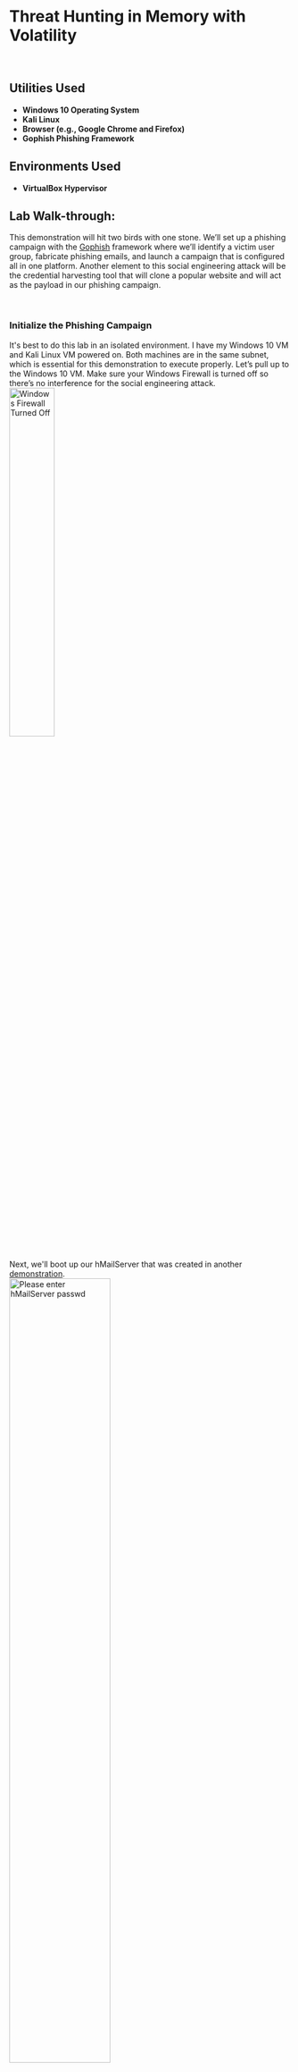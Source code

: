 # Threat Hunting in Memory with Volatility

<br />
<h2>Utilities Used</h2>

- <b>Windows 10 Operating System</b>
- <b>Kali Linux</b>
- <b>Browser (e.g., Google Chrome and Firefox)</b>
- <b>Gophish Phishing Framework</b>

<h2>Environments Used</h2>

- <b>VirtualBox Hypervisor </b>

<h2>Lab Walk-through:</h2>
<p>This demonstration will hit two birds with one stone. We’ll set up a phishing campaign with the <a href="https://docs.getgophish.com/user-guide/what-is-gophish" target="_blank">Gophish</a> framework where we’ll identify a victim user group, fabricate phishing emails, and launch a campaign that is configured all in one platform. Another element to this social engineering attack will be the credential harvesting tool that will clone a popular website and will act as the payload in our phishing campaign. </p>
<br />
<h3>Initialize the Phishing Campaign</h3>
It's best to do this lab in an isolated environment. I have my Windows 10 VM and Kali Linux VM powered on. Both machines are in the same subnet, which is essential for this demonstration to execute properly. Let’s pull up to the Windows 10 VM. Make sure your Windows Firewall is turned off so there’s no interference for the social engineering attack.
<br/>
<img src="https://i.imgur.com/fQV0cA1.png" height="40%" width="40%" alt="Windows Firewall Turned Off"/>
<br />
Next, we'll boot up our hMailServer that was created in another <a href="https://github.com/JE99s/Create_Your_Local_EmailServer" target="_blank">demonstration</a>.
<br/>
<img src="https://i.imgur.com/lE1mdzi.png" height="60%" width="60%" alt="Please enter hMailServer passwd"/>
<br />
Next, we’ll start up our Gophish Server.
<br/>
<img src="https://i.imgur.com/s44TwHe.png" height="40%" width="40%" alt="Mouse on gophish.exe"/>
<br />
The configured Gophish executable is locally assigned. The admin dashboard is where we will be doing our work. So, on any browser. We’ll type the following URL to navigate to the Gophish admin login page.
<br/>
<img src="https://i.imgur.com/OlpWN4G.png" height="60%" width="60%" alt="URL to Gophish admin server"/>
<br />
At the login page, we’ll submit our credentials to log in to the admin dashboard.
<br/>
<img src="https://i.imgur.com/ohFw8Hr.png" height="35%" width="35%" alt="Gophish Admin sign-in page"/>
<br />

<h3>Users & Groups</h3>
On the left-side panel of the admin dashboard, we'll click the <b>Users & Groups</b> tab to establish our victim(s) for the phishing campaign. This is where we'll assign our targets for the phishing campaign to a group that could contain more than one email address, so a phishing campaign can be sent in mass. So, we'll click <b>New Group</b> to fill in the following fields:
<br/>
<img src="https://i.imgur.com/d2uXBjp.png" height="80%" width="80%" alt="New Group Fields"/>
<br />
We'll choose anything for the group name, and here we'll add some recipients. These valid email addresses created locally with help from our <a href="https://github.com/JE99s/Create_Your_Local_EmailServer" target="_blank">hMailServer</a>. Once all recipients are added, click <b>Save Changes</b>.

<br/>
<img src="https://i.imgur.com/6iAX7e2.png" height="75%" width="75%" alt="Save Changes to Group"/>
<br />

<h3>Sending Profiles</h3>
To send emails, Gophish requires us to configure some SMTP relay details called "Sending Profiles". On the left-hand sidebar of the dashboard, click <b>Sending Profiles</b>. During this configuration, it's important that the "SMTP From" address is a valid email address. We'll fill in the following fields as such and save our profile.
<br/>
<img src="https://i.imgur.com/zwMyhNU.png" height="45%" width="45%" alt="Sending Profile"/>
<br />
Ok, so we now have our Gophish server up and running. We’ve made a group of target recipients and we’ve established a Sending Profile that will launch the phishing campaign. Before we proceed, let’s go to our Kali Linux VM to setup the Credential Harvester tool. 
<br/>

<h3>Utilize the SET Toolkit to Create Malicious Link</h3>
Starting on our Kali Linux VM, let’s ensure connectivity with the Windows 10 VM. 
<br/>
<img src="https://i.imgur.com/5tGoJx5.png" height="75%" width="75%" alt="Kali ping to Windows 10"/>
<br />
<img src="https://i.imgur.com/Yh8LgQW.png" height="75%" width="75%" alt="Windows 10 ping to Kali"/>
<br />
It looks like there is connectivity between the two machines. Now, the credential harvester one of many available tools included in the massive framework called the Social Engineering Toolkit (a.k.a. SET). To start up the SET, we need super user rights to execute its boot command, that is what ‘sudo’ is for. Execute the following command, then press <b>Enter</b>.
<br />
<img src="https://i.imgur.com/0TxS0o3.png" height="75%" width="75%" alt="sudo setoolkit"/>
<br />
For your first time, you might be met with somewhat of a terms of service (TOS) to agree that this tool will not be used for any malicious or unethical reasons. You’re not going to go out in the real-world and utilize this to attempt to steal someone’s credentials. This is all designed for demonstrative purposes only. Agree and hit <b>Enter</b> and you should be met with the following menu:
<br />
<img src="https://i.imgur.com/v6VNBVZ.png" height="55%" width="55%" alt="SET MENU Welcome-page"/>
Now, we are going to be running a social engineering attack, so the first thing we are going to select is option <b>1</b> for <b>Social-Engineering Attacks</b>. Hit <b>Enter</b>. Now, we are met with another menu to choose a specific attack vector. Notice that option <b>2</b> says <b>Website Attack Vectors</b>. Remember, we will be generating a fake website. So, we'll choose option <b>2</b>. Hit <b>Enter</b>.
<br />
<img src="https://i.imgur.com/gU2wQyz.png" height="55%" width="55%" alt="Website Attack Vectors"/>
<br />
Another menu pops up! Here are some attacks that SET has within a web browser. There is a Metasploit attack, a Tabnabbing one, and a Web Jacking one. We're going to choose option <b>3</b>, <b>Credential Harvester Attack Method</b>. Type <b>3</b> and then hit <b>Enter</b>.
<br />
<img src="https://i.imgur.com/SMHprj8.png" height="55%" width="55%" alt="Credential Harvester"/>
<br />
We could clone websites. We can even create our own malicious website. For a quick demonstration, we'll choose option <b>1</b>, where there are templates already provided.
<br />
<img src="https://i.imgur.com/z6Rs54N.png" height="65%" width="65%" alt="Web Templates"/>
<br />
Here the tool will be asking for an IP address to send these captured credentials back to. Since we are keeping this local, we'll keep the IP address that is already provided (highlighted in white), sending it to the Kali Linux machine. We'll make sure to keep the IP address recorded for when we start setting up our phishing campaign.
<br />
<img src="https://i.imgur.com/JCpS1w2.png" height="60%" width="60%" alt="IP address for the POST"/>
<br />
Finally, we are going to create a fake Google login page. At the option menu, type in <b>2</b> and hit <b>Enter</b> to configure a fake Google login page.
<br />
<img src="https://i.imgur.com/u8G7NQA.png" height="60%" width="60%" alt="Select Google Template"/>
<br />
<br />
<img src="https://i.imgur.com/kvcqxJU.png" height="80%" width="80%" alt="google website cloned"/>
<br />
<h3>Send Out Da Phishing Campaign</h3>
<h4>Email Template</h4>
Now that we have a malicious website. We'll jump back to the Gophish admin dashboard on the Windows 10 VM. On the left-hand sidebar, we'll click the <b>Email Templates</b> tab to create our malicious email. This is a critical part of the phishing campaign. This element has a lot to do with what the victim will see once they receive the phishing email. Let's get started by naming this new email template. Provide an Envelope sender, this can virtually be any email. I made up the email address inside <b>Employee Sender</b> field; just to make it look like it's coming from someone affiliated with Google. Since we are planning to send a malicious Google sign-in URL to the victim. Then, we'll proceed to finish up this email template by providing a subject for the email message and creating the content of the email. Notice that I'm on the HTML sub-tab when working on the contents of the email.
<br />
<img src="https://i.imgur.com/zrJMS29.png" height="80%" width="80%" alt="Email Template"/>
<br />
Within the message, we'll embed the link containing the IP address of the Kali Linux VM, the address to where the captured credentials will be sent to. We want to ensure that the victim will open that malicious URL. The reason we use 'http' instead of 'https' is because the credential harvester (malicious URL) is running on port 80 (refers to HTTP). Once we finish the rest of the email message, click <b>Save Template</b>.
<br />
<img src="https://i.imgur.com/QBx7tjO.png" height="80%" width="80%" alt="href...and then save"/>
<br />

<h4>Landing Pages</h4>
The <b>Landing Pages</b> tab will help the phishing campaign redirect users to another website after they submit their credentials. Landing pages are the actual HTML pages that are returned to the users (victims) when they click the phishing links they receive. Hence, we can import the IP address of our Kali Linux VM to ensure that the victim is redirected to the malicious URL to submit their credentials.
<br />
<img src="https://i.imgur.com/1H0gNUO.png" height="75%" width="75%" alt="Landing Page configuration"/>
<br />
Next, we'll navigate to the <b>Campaigns</b> tab and click the <b>New Campaign</b> button.
<br />
<img src="https://i.imgur.com/XTJ7zAC.png" height="70%" width="70%" alt="New Campaign"/>
<br />
We'll provide a name for this campaign. Any name you come up with is fine. Then, we'll select an email template. Here, I will select the one we worked on earlier.
<br />
<img src="https://i.imgur.com/qOt7SJr.png" height="45%" width="45%" alt="Select Email Template"/>
<br />
Then we'll select the Landing Page we reviewed earlier.
<br />
<img src="https://i.imgur.com/NhUr8HW.png" height="45%" width="45%" alt="Select Landing Page"/>
<br />
Then the URL...
<br />
<img src="https://i.imgur.com/I2dXAVZ.png" height="25%" width="25%" alt="Either IP is fine"/>
<br />
Honestly, you can put your Kali's IP address or your local IP address for the URL, the credential harvester should still function the same with either or.
<br />
Then, we'll select our Sending Profile. Once all configurations are selected, click <b>Launch Campaign</b> to send it off.
<br />
<img src="https://i.imgur.com/XG6cHhz.png" height="75%" width="75%" alt="Launch campaign"/>
<br />
<img src="https://i.imgur.com/JRAgKZ2.png" height="40%" width="40%" alt="Campaign Scheduled!"/>
<br />
<h3>Harvest Credentials On Attack Machine</h3>
Now, we'll go check the sample victim emails we launched the campaign toward and it looks like the phishing emails were received!
<br />
<img src="https://i.imgur.com/AGCzKU3.png" height="60%" width="60%" alt="email inbox"/>
<br />
<img src="https://i.imgur.com/d6szVNU.png" height="70%" width="70%" alt="Contents of email"/>
<br />
Above, we can see the email template we created earlier with Gophish.
**A quick note**
In the real world, it's vital to examine every detail in suspicious emails. Big indicators of phishing emails are the grammatic errors. Despite the shady sense of authority from the message, the misspelling and improper email format is usually a dead giveaway, telling most that this email is a phishing attempt. 
<br />
<img src="https://i.imgur.com/FJpR1cQ.png" height="75%" width="75%" alt="Phishing indicators"/>
<br />
We’ll proceed by clicking the hyperlink in the email message, and we’re immediately redirected to a google page. But the URL looks different. It has the IP address of my Kali Linux VM inside the URL tab, which would not normally look right, but this is a good indication that the victim has been successfully redirected to credential harvester URL. I go back to my Kali Linux VM, and the feed shows the activity of the Windows 10 VM connecting to the malicious URL.
<br />
<img src="https://i.imgur.com/HtoxulG.png" height="75%" width="75%" alt="Credential Harvester feed"/>
<br />
So, on the Windows 10 VM, let’s try logging in as the victim who fell for the phishing email. To check our Google account, the victim will input some credentials to log in.
<br />
<img src="https://i.imgur.com/fUQEbez.png" height="80%" width="80%" alt="Sign in to Google..."/>
<br />
Once we click <b>Sign in</b>, we'll navigate back to our Kali machine, we should see what the SET credential harvester tool has captured in real-time, and it turns out that we have captured something!
<br />
<img src="https://i.imgur.com/3K3FwM6.png" height="85%" width="85%" alt="Captured Credentials"/>
<br />
Success! The feed shows the exact same credentials that we just put in as the victim on the Windows 10 VM. We have successfully captured a victim’s credentials through first creating a phishing email and then utilizing the Social Engineering Toolkit as the payload to capture the credentials that the victim would provide. One cool feature of the Credential Harvesting tool is that once a victims’ credentials are captured, the malicious site refreshes and is immediately replaced with the actual site it cloned. Hence, the victim would be directed to the actual Google website after submitting their credentials.
<br />
<img src="https://i.imgur.com/8hG24Zb.png" height="80%" width="80%" alt="Back to regular Google"/>
<br />
